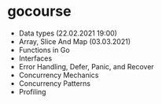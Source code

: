 # gocourse

- Data types (22.02.2021 19:00)
- Array, Slice And Map (03.03.2021)
- Functions in Go
- Interfaces
- Error Handling, Defer, Panic, and Recover
- Concurrency Mechanics
- Concurrency Patterns
- Profiling
